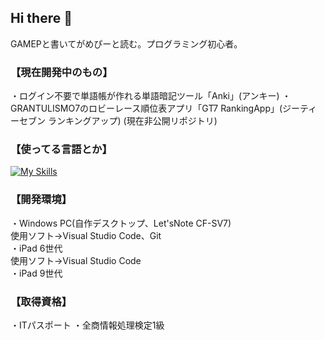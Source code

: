 ## Hi there 👋

GAMEPと書いてがめぴーと読む。プログラミング初心者。

### 【現在開発中のもの】
・ログイン不要で単語帳が作れる単語暗記ツール「Anki」(アンキー)
・GRANTULISMO7のロビーレース順位表アプリ「GT7 RankingApp」(ジーティーセブン ランキングアップ) (現在非公開リポジトリ)

### 【使ってる言語とか】
[![My Skills](https://skillicons.dev/icons?i=js,html,css,azure,discord,gcp,github,powershell,vscode)](https://skillicons.dev)

### 【開発環境】
・Windows PC(自作デスクトップ、Let'sNote CF-SV7)<br>
使用ソフト→Visual Studio Code、Git<br>
・iPad 6世代<br>
使用ソフト→Visual Studio Code<br>
・iPad 9世代

### 【取得資格】
・ITパスポート
・全商情報処理検定1級

<!--
**GAMEP7718/GAMEP7718** is a ✨ _special_ ✨ repository because its `README.md` (this file) appears on your GitHub profile.

Here are some ideas to get you started:

- 🔭 I’m currently working on ...
- 🌱 I’m currently learning ...
- 👯 I’m looking to collaborate on ...
- 🤔 I’m looking for help with ...
- 💬 Ask me about ...
- 📫 How to reach me: ...
- 😄 Pronouns: ...
- ⚡ Fun fact: ...
-->
